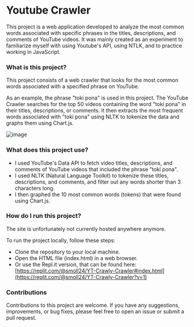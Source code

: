 # Youtube Crawler

This project is a web application developed to analyze the most common words associated with specific phrases in the titles, descriptions, and comments of YouTube videos.
It was mainly created as an experiment to familiarize myself with using Youtube's API, using NTLK, and to practice working in JavaScript.

### What is this project?
This project consists of a web crawler that looks for the most common words associated with a specified phrase on YouTube.

As an example, the phrase "toki pona" is used in this project. 
The YouTube Crawler searches for the top 50 videos containing the word "toki pona" in their titles, descriptions, or comments. 
It then extracts the most frequent words associated with "toki pona" using NLTK to tokenize the data and graphs them using Chart.js.

![image](https://github.com/smoll24/YT-Crawly-Crawler/assets/115204665/0aea4f05-740a-416d-b635-e31d627217c7)

### What does this project use?

* I used YouTube's Data API to fetch video titles, descriptions, and comments of YouTube videos that included the phrase "toki pona".
* I used NLTK (Natural Language Toolkit) to tokenize these titles, descriptions, and comments, and filter out any words shorter than 3 characters long.
* I then graphed the 10 most common words (tokens) that were found using Chart.js.

### How do I run this project?
The site is unfortunately not currently hosted anywhere anymore.

To run the project locally, follow these steps:
* Clone the repository to your local machine.
* Open the HTML file (index.html) in a web browser.
* Or use the Repl.it version, that can be found here: [https://replit.com/@smoll24/YT-Crawly-Crawler#index.html](https://replit.com/@smoll24/YT-Crawly-Crawler?v=1)

### Contributions
Contributions to this project are welcome. If you have any suggestions, improvements, or bug fixes, please feel free to open an issue or submit a pull request.
